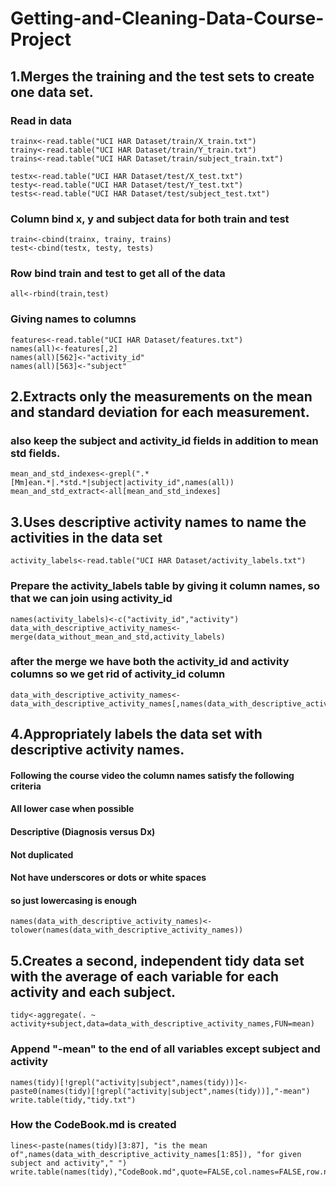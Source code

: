Getting-and-Cleaning-Data-Course-Project
========================================

## 1.Merges the training and the test sets to create one data set.

### Read in data  

    trainx<-read.table("UCI HAR Dataset/train/X_train.txt")  
    trainy<-read.table("UCI HAR Dataset/train/Y_train.txt")  
    trains<-read.table("UCI HAR Dataset/train/subject_train.txt")  
    
    testx<-read.table("UCI HAR Dataset/test/X_test.txt")  
    testy<-read.table("UCI HAR Dataset/test/Y_test.txt")  
    tests<-read.table("UCI HAR Dataset/test/subject_test.txt")  

### Column bind x, y and subject data for both train and test  

    train<-cbind(trainx, trainy, trains)  
    test<-cbind(testx, testy, tests)  

### Row bind train and test to get all of the data  

    all<-rbind(train,test)  

### Giving names to columns

    features<-read.table("UCI HAR Dataset/features.txt")  
    names(all)<-features[,2]  
    names(all)[562]<-"activity_id"  
    names(all)[563]<-"subject"  

## 2.Extracts only the measurements on the mean and standard deviation for each measurement.   
### also keep the subject and activity_id fields in addition to mean std fields.

    mean_and_std_indexes<-grepl(".*[Mm]ean.*|.*std.*|subject|activity_id",names(all))    
    mean_and_std_extract<-all[mean_and_std_indexes]  

## 3.Uses descriptive activity names to name the activities in the data set

    activity_labels<-read.table("UCI HAR Dataset/activity_labels.txt")  

### Prepare the activity_labels table by giving it column names, so that we can join using activity_id  

    names(activity_labels)<-c("activity_id","activity")  
    data_with_descriptive_activity_names<-merge(data_without_mean_and_std,activity_labels)  

### after the merge we have both the activity_id and activity columns so we get rid of activity_id column

    data_with_descriptive_activity_names<-data_with_descriptive_activity_names[,names(data_with_descriptive_activity_names)!="activity_id"]  

## 4.Appropriately labels the data set with descriptive activity names.

#### Following the course video the column names satisfy the following criteria  
#### All lower case when possible  
#### Descriptive (Diagnosis versus Dx)  
#### Not duplicated  
#### Not have underscores or dots or white spaces 

#### so just lowercasing is enough   

    names(data_with_descriptive_activity_names)<-tolower(names(data_with_descriptive_activity_names))  

## 5.Creates a second, independent tidy data set with the average of each variable for each activity and each subject. 

    tidy<-aggregate(. ~ activity+subject,data=data_with_descriptive_activity_names,FUN=mean)  

### Append "-mean" to the end of all variables except subject and activity  

    names(tidy)[!grepl("activity|subject",names(tidy))]<-paste0(names(tidy)[!grepl("activity|subject",names(tidy))],"-mean")
    write.table(tidy,"tidy.txt") 

### How the CodeBook.md is created  
	
	lines<-paste(names(tidy)[3:87], "is the mean of",names(data_with_descriptive_activity_names[1:85]), "for given subject and activity"," ")
	write.table(names(tidy),"CodeBook.md",quote=FALSE,col.names=FALSE,row.names=FALSE)

